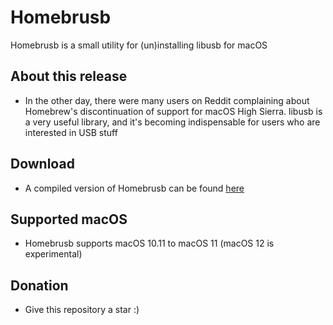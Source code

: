 # Homebrusb
Homebrusb is a small utility for (un)installing libusb for macOS
## About this release
* In the other day, there were many users on Reddit complaining about Homebrew's discontinuation of support for macOS High Sierra. libusb is a very useful library, and it's becoming indispensable for users who are interested in USB stuff
## Download
* A compiled version of Homebrusb can be found [here]()
## Supported macOS
* Homebrusb supports macOS 10.11 to macOS 11 (macOS 12 is experimental)
## Donation
* Give this repository a star :)

